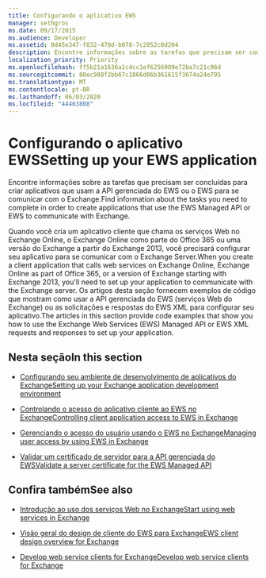```yaml
---
title: Configurando o aplicativo EWS
manager: sethgros
ms.date: 09/17/2015
ms.audience: Developer
ms.assetid: 0d45e347-f832-478d-b078-7c2852c0d204
description: Encontre informações sobre as tarefas que precisam ser concluídas para criar aplicativos que usam a API gerenciada do EWS ou o EWS para se comunicar com o Exchange.
localization_priority: Priority
ms.openlocfilehash: ff5b21a1636a1c4cc1ef6256989e72ba7c21c96d
ms.sourcegitcommit: 88ec988f2bb67c1866d06b361615f3674a24e795
ms.translationtype: MT
ms.contentlocale: pt-BR
ms.lasthandoff: 06/03/2020
ms.locfileid: "44463808"
---
```

# <a name="setting-up-your-ews-application"></a><span data-ttu-id="b60f8-103">Configurando o aplicativo EWS</span><span class="sxs-lookup"><span data-stu-id="b60f8-103">Setting up your EWS application</span></span>

<span data-ttu-id="b60f8-104">Encontre informações sobre as tarefas que precisam ser concluídas para criar aplicativos que usam a API gerenciada do EWS ou o EWS para se comunicar com o Exchange.</span><span class="sxs-lookup"><span data-stu-id="b60f8-104">Find information about the tasks you need to complete in order to create applications that use the EWS Managed API or EWS to communicate with Exchange.</span></span> 
  
<span data-ttu-id="b60f8-105">Quando você cria um aplicativo cliente que chama os serviços Web no Exchange Online, o Exchange Online como parte do Office 365 ou uma versão do Exchange a partir do Exchange 2013, você precisará configurar seu aplicativo para se comunicar com o Exchange Server.</span><span class="sxs-lookup"><span data-stu-id="b60f8-105">When you create a client application that calls web services on Exchange Online, Exchange Online as part of Office 365, or a version of Exchange starting with Exchange 2013, you'll need to set up your application to communicate with the Exchange server.</span></span> <span data-ttu-id="b60f8-106">Os artigos desta seção fornecem exemplos de código que mostram como usar a API gerenciada do EWS (serviços Web do Exchange) ou as solicitações e respostas do EWS XML para configurar seu aplicativo.</span><span class="sxs-lookup"><span data-stu-id="b60f8-106">The articles in this section provide code examples that show you how to use the Exchange Web Services (EWS) Managed API or EWS XML requests and responses to set up your application.</span></span>
  
## <a name="in-this-section"></a><span data-ttu-id="b60f8-107">Nesta seção</span><span class="sxs-lookup"><span data-stu-id="b60f8-107">In this section</span></span>

- [<span data-ttu-id="b60f8-108">Configurando seu ambiente de desenvolvimento de aplicativos do Exchange</span><span class="sxs-lookup"><span data-stu-id="b60f8-108">Setting up your Exchange application development environment</span></span>](setting-up-your-exchange-application-development-environment.md)
    
- [<span data-ttu-id="b60f8-109">Controlando o acesso do aplicativo cliente ao EWS no Exchange</span><span class="sxs-lookup"><span data-stu-id="b60f8-109">Controlling client application access to EWS in Exchange</span></span>](controlling-client-application-access-to-ews-in-exchange.md)
    
- [<span data-ttu-id="b60f8-110">Gerenciando o acesso do usuário usando o EWS no Exchange</span><span class="sxs-lookup"><span data-stu-id="b60f8-110">Managing user access by using EWS in Exchange</span></span>](managing-user-access-by-using-ews-in-exchange.md)
    
- [<span data-ttu-id="b60f8-111">Validar um certificado de servidor para a API gerenciada do EWS</span><span class="sxs-lookup"><span data-stu-id="b60f8-111">Validate a server certificate for the EWS Managed API</span></span>](how-to-validate-a-server-certificate-for-the-ews-managed-api.md)
    
## <a name="see-also"></a><span data-ttu-id="b60f8-112">Confira também</span><span class="sxs-lookup"><span data-stu-id="b60f8-112">See also</span></span>


- [<span data-ttu-id="b60f8-113">Introdução ao uso dos serviços Web no Exchange</span><span class="sxs-lookup"><span data-stu-id="b60f8-113">Start using web services in Exchange</span></span>](start-using-web-services-in-exchange.md)
    
- [<span data-ttu-id="b60f8-114">Visão geral do design de cliente do EWS para Exchange</span><span class="sxs-lookup"><span data-stu-id="b60f8-114">EWS client design overview for Exchange</span></span>](ews-client-design-overview-for-exchange.md)
    
- [<span data-ttu-id="b60f8-115">Develop web service clients for Exchange</span><span class="sxs-lookup"><span data-stu-id="b60f8-115">Develop web service clients for Exchange</span></span>](develop-web-service-clients-for-exchange.md)
    

